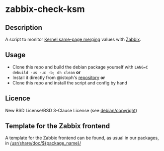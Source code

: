 # zabbix-check-ksm

## Description

A script to monitor [Kernel same-page merging](https://en.wikipedia.org/wiki/Kernel_same-page_merging) values with [Zabbix](https://zabbix.com).

## Usage

* Clone this repo and build the debian package yourself with `LANG=C debuild -us -uc -b; dh clean`
**or**
* Install it directly from @istoph's [repository](https://blog.chr.istoph.de/repository/)
**or**
* Clone this repo and install the script and config by hand

## Licence

New BSD License/BSD 3-Clause License (see [debian/copyright](debian/copyright))

## Template for the Zabbix frontend

A template for the Zabbix frontend can be found, as usual in our packages, in [/usr/share/doc/${package_name}/](usr/share/doc/zabbix-check-ksm/)
